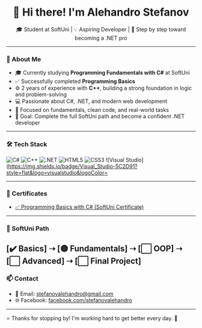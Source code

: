 <h1 align="center">👋 Hi there! I'm Alehandro Stefanov</h1>
<p align="center">🎓 Student at SoftUni | 💡 Aspiring Developer | 🚀 Step by step toward becoming a .NET pro</p>

---

### 🧠 About Me

- 🎓 Currently studying **Programming Fundamentals with C#** at SoftUni  
- ✅ Successfully completed **Programming Basics**  
- ⚙️ 2 years of experience with **C++**, building a strong foundation in logic and problem-solving  
- 💻 Passionate about C#, .NET, and modern web development  
- 🌱 Focused on fundamentals, clean code, and real-world tasks  
- 🎯 Goal: Complete the full SoftUni path and become a confident .NET developer  
---

### 🛠 Tech Stack

![C#](https://img.shields.io/badge/C%23-239120?style=flat&logo=c-sharp&logoColor=white)
![C++](https://img.shields.io/badge/C++-00599C?style=flat&logo=c%2B%2B&logoColor=white)
![.NET](https://img.shields.io/badge/.NET-512BD4?style=flat&logo=dotnet&logoColor=white)
![HTML5](https://img.shields.io/badge/HTML5-E34F26?style=flat&logo=html5&logoColor=white)
![CSS3](https://img.shields.io/badge/CSS3-1572B6?style=flat&logo=css3&logoColor=white)
![Visual Studio](https://img.shields.io/badge/Visual_Studio-5C2D91?style=flat&logo=visualstudio&logoColor=

---

### 🏅 Certificates

- [✅ Programming Basics with C# (SoftUni Certificate)](https://softuni.bg/certificates/details/228176/7bc2b9c7)

---
### 🧭 SoftUni Path

[✔️ Basics] ➝ [🟡 Fundamentals] ➝ [⬜ OOP] ➝ [⬜ Advanced] ➝ [⬜ Final Project]
---

### 📫 Contact

- 📧 Email: [stefanovalehandro@gmail.com](mailto:stefanovalehandro@gmail.com)  
- 🌐 Facebook: [facebook.com/stefanovalehandro](https://www.facebook.com/profile.php?id=61576334079640&locale=bg_BG)

---

⭐ Thanks for stopping by! I'm working hard to get better every day. 🙌
